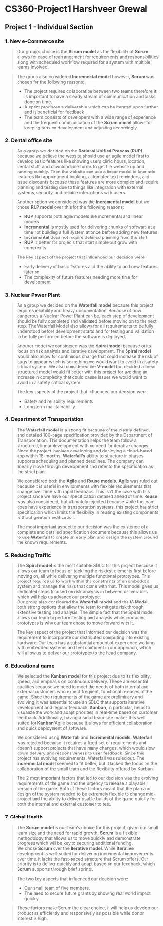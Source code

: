 # CS360-Project1 Harshveer Grewal
## Project 1 - Individual Section

### 1. New e-Commerce site
> Our group’s choice is the **Scrum model** as the flexibility of **Scrum** allows for ease of rearrangement for requirements and responsibilities along with scheduled workflow required for a system with multiple teams involved.

> The group also considered **Incremental model** however, **Scrum** was chosen for the following reasons:
> * The project requires collaboration between two teams therefore it is important to have a steady stream of communication and tasks done on time.
> * A sprint produces a deliverable which can be iterated upon further and is beneficial for feedback
> * The team consists of developers with a wide range of experience and the frequent communication of the **Scrum model** allows for keeping tabs on development and adjusting accordingly. 

### 2. Dental office site
> As a group we decided on the **Rational Unified Process (RUP)** because we believe the website should use an agile model first to develop basic features like showing users clinic hours, location, dental staff, and downloadable forms to get the website up and running quickly. Then the website can use a linear model to later add features like appointment booking, automated text reminders, and issue discounts because these features are more complex and require planning and testing due to things like integration with external systems, security, and reliable interactions with users.

> Another option we considered was the **Incremental model** but we chose **RUP model** over this for the following reasons:
> * **RUP** supports both agile models like incremental and linear models
> * **Incremental** is mostly used for delivering chunks of software at a time not building a full system at once before adding new features
> * **Incremental** does not require detailed planning from the start
> * **RUP** is better for projects that start simple but grow with complexity

> The key aspect of the project that influenced our decision were:
> * Early delivery of basic features and the ability to add new features later on
> * The complexity of future features needing more time for development

### 3. Nuclear Power Plant
> As a group we decided on the **Waterfall model** because this project requires reliability and heavy documentation. Because of how dangerous a Nuclear Power Plant can be, each step of development should be fully completed and validated before moving on to the next step. The Waterfall Model also allows for all requirements to be fully understood before development starts and for testing and validation to be fully performed before the software is deployed.

> Another model we considered was the **Spiral model** because of its focus on risk analysis and iterative development. The **Spiral model** would also allow for continuous change that could increase the risk of bugs to appear which is something we would want to avoid in a safety critical system. We also considered the **V-model** but decided a linear structured model would fit better with this project for avoiding an increase in complexity that could cause issues we would want to avoid in a safety critical system.

> The key aspects of the project that influenced our decision were:
> * Safety and reliability requirements
> * Long term maintainability

### 4. Department of Transportation
> The **Waterfall model** is a strong fit because of the clearly defined, and detailed 100-page specification provided by the Department of Transportation. This documentation helps the team follow a structured, linear development with no need for iterative changes. Since the project involves developing and deploying a cloud-based app within 18-months, **Waterfall’s** ability to structure in phases supports scheduling and planned deadlines. The company can linearly move through development and refer to the specification as the strict plan.  

> We considered both the **Agile** and **Reuse models**. **Agile** was ruled out because it is useful in environments with flexible requirements that change over time with rapid feedback. This isn’t the case with this project since we have our specification detailed ahead of time. **Reuse** was also considered, but ultimately rejected because while the team does have experience in transportation systems, this project has strict specification which limits the flexibility in reusing existing components without greater modification. 

> The most important aspect to our decision was the existence of a complete and detailed specification document because this allows us to use **Waterfall** to create an early plan and design the system around the known requirements.

### 5. Reducing Traffic
> The **Spiral model** is the most suitable SDLC for this project because it allows our team to focus on tackling the riskiest elements first before moving on, all while delivering multiple functional prototypes. This project requires us to work within the constraints of an embedded system and manage the risks that come with that. This model gives us dedicated steps focused on risk analysis in between deliverables which will help us advance our prototype.  
> Our group also considered the **Waterfall model** and the **V-Model**, both strong options that allow the team to mitigate risk through extensive testing and analysis. The simple fact that the Spiral model allows our team to perform testing and analysis while producing prototypes is why our team chose to move forward with it. 

> The key aspect of the project that informed our decision was the requirement to incorporate our distributed computing into existing hardware. Our team has a substantial amount of experience working with embedded systems and feel confident in our approach, which will allow us to deliver our prototypes to the head company.

### 6. Educational game
> We selected the **Kanban model** for this project due to its flexibility, speed, and emphasis on continuous delivery. These are essential qualities because we need to meet the needs of both internal and external customers who expect frequent, functional releases of the game. Since the requirements of the game are preliminary and evolving, it was essential to use an SDLC that supports iterative development and regular feedback. **Kanban**, in particular, helps to visualize the work and adapt priorities in real-time based on customer feedback. Additionally, having a small team size makes this well suited for **Kanban**/Agile because it allows for efficient collaboration and quick deployment of software. 

> We considered using **Waterfall** and **Incremental models**. **Waterfall** was rejected because it requires a fixed set of requirements and doesn’t support projects that have many changes, which would slow down delivery and responsiveness to user feedback. Since this project has evolving requirements, Waterfall was ruled out. The **Incremental model** seemed to fit better, but it lacked the focus on the collaboration of the small team and the flexibility offered by Kanban. 

> The 2 most important factors that led to our decision was the evolving requirements of the game and the urgency to release a playable version of the game. Both of these factors meant that the plan and design of the system needed to be extremely flexible to change mid-project and the ability to deliver usable builds of the game quickly for both the internal and external customer to test.

### 7. Global Health
> The **Scrum model** is our team’s choice for this project, given our small team size and the need for rapid growth. **Scrum** is a flexible methodology that allows us to move quickly and demonstrate progress which will be key to securing additional funding.  
> We chose **Scrum** over the **Iterative model**. While **Iterative** development is well-suited for delivering incremental improvements over time, it lacks the fast-paced structure that Scrum offers. Our priority is to deliver quickly and adapt based on our feedback, which **Scrum** supports through brief sprints.  

> The two key aspects that influenced our decision were:  
> * Our small team of five members.  
> * The need to secure future grants by showing real world impact quickly.  

>These factors make Scrum the clear choice, it will help us develop our product as efficiently and responsively as possible while donor interest is high.